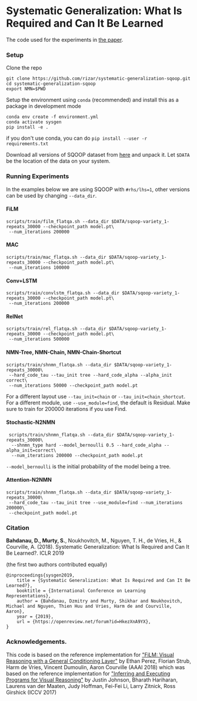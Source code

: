 # Systematic Generalization: What Is Required and Can It Be Learned

The code used for the experiments in [the paper](https://openreview.net/forum?id=HkezXnA9YX).

### Setup

Clone the repo
```
git clone https://github.com/rizar/systematic-generalization-sqoop.git
cd systematic-generalization-sqoop
export NMN=$PWD
```
Setup the environment using `conda` (recommended) and install this as a package in development mode
```
conda env create -f environment.yml
conda activate sysgen
pip install -e .
```
if you don't use conda, you can do `pip install --user -r requirements.txt`


Download all versions of SQOOP dataset from [here](https://drive.google.com/file/d/1yaXQL-MH0nQM9cqRbIrWkB3kBNM_ltY_/view?usp=sharing)
and unpack it. Let `$DATA` be the location of the data on your system.

### Running Experiments

In the examples below we are using SQOOP with `#rhs/lhs=1`, other versions can be used by changing `--data_dir`.

#### FiLM

    scripts/train/film_flatqa.sh --data_dir $DATA/sqoop-variety_1-repeats_30000 --checkpoint_path model.pt\
     --num_iterations 200000

#### MAC

    scripts/train/mac_flatqa.sh --data_dir $DATA/sqoop-variety_1-repeats_30000 --checkpoint_path model.pt\
     --num_iterations 100000

#### Conv+LSTM

    scripts/train/convlstm_flatqa.sh --data_dir $DATA/sqoop-variety_1-repeats_30000 --checkpoint_path model.pt\
     --num_iterations 200000

#### RelNet

    scripts/train/rel_flatqa.sh --data_dir $DATA/sqoop-variety_1-repeats_30000 --checkpoint_path model.pt\
     --num_iterations 500000

#### NMN-Tree, NMN-Chain, NMN-Chain-Shortcut

    scripts/train/shnmn_flatqa.sh --data_dir $DATA/sqoop-variety_1-repeats_30000\
     --hard_code_tau --tau_init tree --hard_code_alpha --alpha_init correct\
     --num_iterations 50000 --checkpoint_path model.pt

For a different layout use `--tau_init=chain` or `--tau_init=chain_shortcut`. For a different module, use `--use_module=find`, the default is Residual.
Make sure to train for 200000 iterations if you use Find.

#### Stochastic-N2NMN

     scripts/train/shnmn_flatqa.sh --data_dir $DATA/sqoop-variety_1-repeats_30000\
      --shnmn_type hard --model_bernoulli 0.5 --hard_code_alpha --alpha_init=correct\
      --num_iterations 200000 --checkpoint_path model.pt

`--model_bernoulli` is the initial probability of the model being a tree.

#### Attention-N2NMN

    scripts/train/shnmn_flatqa.sh --data_dir $DATA/sqoop-variety_1-repeats_30000\
     --hard_code_tau --tau_init tree --use_module=find --num_iterations 200000\
     --checkpoint_path model.pt

### Citation

**Bahdanau, D., Murty, S.**, Noukhovitch, M., Nguyen, T. H., de Vries, H., & Courville, A. (2018). Systematic Generalization: What Is Required and Can It Be Learned?. ICLR 2019

(the first two authors contributed equally)

```
@inproceedings{sysgen2019,
    title = {Systematic Generalization: What Is Required and Can It Be Learned?},
    booktitle = {International Conference on Learning Representations},
    author = {Bahdanau, Dzmitry and Murty, Shikhar and Noukhovitch, Michael and Nguyen, Thien Huu and Vries, Harm de and Courville, Aaron},
    year = {2019},
    url = {https://openreview.net/forum?id=HkezXnA9YX},
}
```

### Acknowledgements.

This code is based on the reference implementation for ["FiLM: Visual Reasoning with a General Conditioning Layer"](https://github.com/ethanjperez/film) by Ethan Perez, Florian Strub, Harm de Vries, Vincent Dumoulin, Aaron Courville (AAAI 2018) which was based on the reference implementation for ["Inferring and Executing Programs for Visual Reasoning"](https://github.com/facebookresearch/clevr-iep) by Justin Johnson, Bharath Hariharan, Laurens van der Maaten, Judy Hoffman, Fei-Fei Li, Larry Zitnick, Ross Girshick (ICCV 2017)
